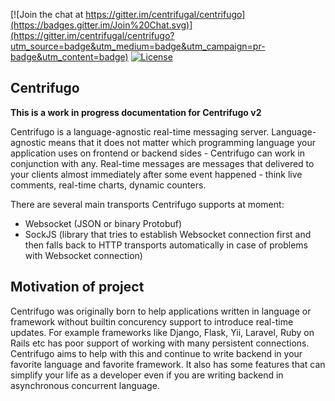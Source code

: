 [![Join the chat at https://gitter.im/centrifugal/centrifugo](https://badges.gitter.im/Join%20Chat.svg)](https://gitter.im/centrifugal/centrifugo?utm_source=badge&utm_medium=badge&utm_campaign=pr-badge&utm_content=badge)
[![License](https://img.shields.io/badge/license-MIT-blue.svg)](https://github.com/containous/traefik/blob/master/LICENSE.md)

## Centrifugo

**This is a work in progress documentation for Centrifugo v2**

Centrifugo is a language-agnostic real-time messaging server. Language-agnostic means that it does not matter which programming language your application uses on frontend or backend sides - Centrifugo can work in conjunction with any. Real-time messages are messages that delivered to your clients almost immediately after some event happened - think live comments, real-time charts, dynamic counters.

There are several main transports Centrifugo supports at moment:

* Websocket (JSON or binary Protobuf)
* SockJS (library that tries to establish Websocket connection first and then falls back to HTTP transports automatically in case of problems with Websocket connection)

## Motivation of project

Centrifugo was originally born to help applications written in language or framework without builtin concurency support to introduce real-time updates. For example frameworks like Django, Flask, Yii, Laravel, Ruby on Rails etc has poor support of working with many persistent connections. Centrifugo aims to help with this and continue to write backend in your favorite language and favorite framework. It also has some features that can simplify your life as a developer even if you are writing backend in asynchronous concurrent language.

